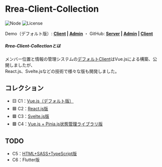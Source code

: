 # Rrea-Client-Collection

![Node](https://img.shields.io/badge/Node.js-v18.3.0-84CC16.svg?style=flat-square)  ![License](https://img.shields.io/badge/License-MIT-0284C7.svg?logo=&style=flat-square)　   

Demo（デフォルト版）:  **[Client]() | [Admin]()**  ・  GitHub:  **[Server](https://github.com/kensoz/Rrea-server) | [Admin]() | [Client](https://github.com/kensoz/Rrea-client)**

##### Rrea-Client-Collectionとは

メンバー位置と情報の管理システムの[デフォルトClient](https://github.com/kensoz/Rrea-client)はVue.jsによる構築、公開しましたが、\
React.js、Svelte.jsなどの技術で様々な版も開発しました。



## コレクション

-  🟨 C1：[Vue.js（デフォルト版）](https://github.com/kensoz/Rrea-client)
-  🟦 C2：[React.js版](https://github.com/kensoz/Rrea-client-collection/tree/master/c2-react18-ts-mui) 
-  🟩 C3：[Svelte.js版](https://github.com/kensoz/Rrea-client-collection/tree/master/c3-svelte-ts-bulma)
-  🟪 C4：[Vue.js + Pinia.js状態管理ライブラリ版](https://github.com/kensoz/Rrea-client-collection/tree/master/c4-vue3-ts-quasar)



## TODO

+ C5：[HTML+SASS+TypeScript版](https://github.com/kensoz/Rrea-client-collection/tree/master/c5-html-ts-sass)
+ C6：Flutter版
